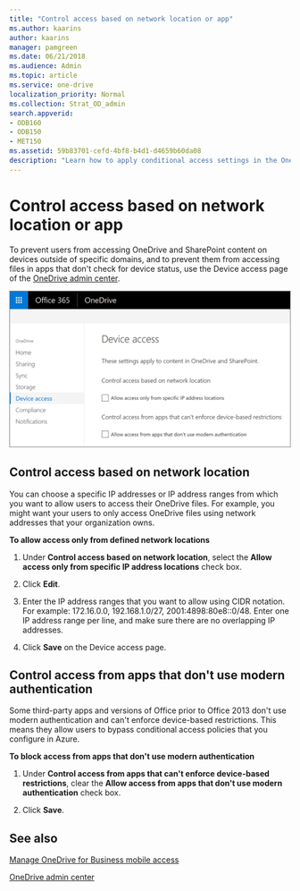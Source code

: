 ```yaml
---
title: "Control access based on network location or app"
ms.author: kaarins
author: kaarins
manager: pamgreen
ms.date: 06/21/2018
ms.audience: Admin
ms.topic: article
ms.service: one-drive
localization_priority: Normal
ms.collection: Strat_OD_admin
search.appverid:
- ODB160
- ODB150
- MET150
ms.assetid: 59b83701-cefd-4bf8-b4d1-d4659b60da08
description: "Learn how to apply conditional access settings in the OneDrive admin center."
---
```


# Control access based on network location or app

To prevent users from accessing OneDrive and SharePoint content on devices outside of specific domains, and to prevent them from accessing files in apps that don't check for device status, use the Device access page of the [OneDrive admin center](https://admin.onedrive.com/?v=AccessPolicySettings).
  
![The Device access tab of the OneDrive admin center](media/4b5811ac-01e5-4fca-99f2-e9db8bb6237e.png)
  
## Control access based on network location

You can choose a specific IP addresses or IP address ranges from which you want to allow users to access their OneDrive files. For example, you might want your users to only access OneDrive files using network addresses that your organization owns.
  
 **To allow access only from defined network locations**
  
1. Under **Control access based on network location**, select the **Allow access only from specific IP address locations** check box. 
    
2. Click **Edit**.
    
3. Enter the IP address ranges that you want to allow using CIDR notation. For example: 172.16.0.0, 192.168.1.0/27, 2001:4898:80e8::0/48. Enter one IP address range per line, and make sure there are no overlapping IP addresses.
    
4. Click **Save** on the Device access page. 
    
## Control access from apps that don't use modern authentication

Some third-party apps and versions of Office prior to Office 2013 don't use modern authentication and can't enforce device-based restrictions. This means they allow users to bypass conditional access policies that you configure in Azure.
  
 **To block access from apps that don't use modern authentication**
  
1. Under **Control access from apps that can't enforce device-based restrictions**, clear the **Allow access from apps that don't use modern authentication** check box. 
    
2. Click **Save**.
    
## See also

[Manage OneDrive for Business mobile access](control-access-to-mobile-app-features.md)
  
[OneDrive admin center](https://support.office.com/article/b5665060-530f-40a3-b34a-9e935169b2e0)

